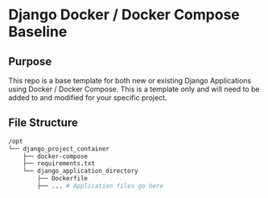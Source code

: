 # Django Docker / Docker Compose Baseline

## Purpose
This repo is a base template for both new or existing Django Applications using Docker / Docker Compose.
This is a template only and will need to be added to and modified for your specific project.

## File Structure
```bash
/opt
└── django_project_container
	├── docker-compose
	├── requirements.txt
	└── django_application_directory
		├── Dockerfile
		├── ... # Application files go here
```
